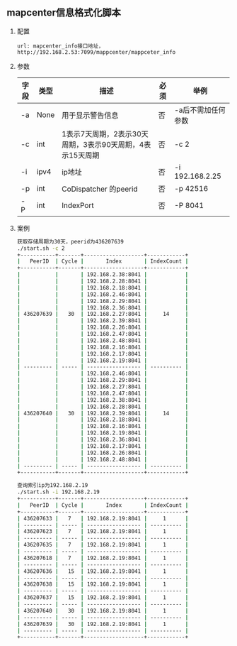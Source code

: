 ## mapcenter信息格式化脚本

1. 配置

   ```
   url: mapcenter_info接口地址， http://192.168.2.53:7099/mappcenter/mappceter_info
   ```

2. 参数

   | 字段 | 类型 | 描述                                                      | 必须 | 举例               |
   | ---- | ---- | --------------------------------------------------------- | ---- | ------------------ |
   | -a   | None | 用于显示警告信息                                          | 否   | -a后不需加任何参数 |
   | -c   | int  | 1表示7天周期，2表示30天周期，3表示90天周期，4表示15天周期 | 否   | -c 2               |
   | -i   | ipv4 | ip地址                                                    | 否   | -i 192.168.2.25    |
   | -p   | int  | CoDispatcher 的peerid                                     | 否   | -p 42516           |
   | -P   | int  | IndexPort                                                 | 否   | -P 8041            |

3. 案例

   ```bash
   获取存储周期为30天，peerid为436207639
   ./start.sh -c 2
   +-----------+-------+-------------------+------------+
   |   PeerID  | Cycle |       Index       | IndexCount |
   +-----------+-------+-------------------+------------+
   |           |       | 192.168.2.38:8041 |            |
   |           |       | 192.168.2.28:8041 |            |
   |           |       | 192.168.2.18:8041 |            |
   |           |       | 192.168.2.46:8041 |            |
   |           |       | 192.168.2.29:8041 |            |
   |           |       | 192.168.2.36:8041 |            |
   | 436207639 |   30  | 192.168.2.27:8041 |     14     |
   |           |       | 192.168.2.39:8041 |            |
   |           |       | 192.168.2.26:8041 |            |
   |           |       | 192.168.2.47:8041 |            |
   |           |       | 192.168.2.48:8041 |            |
   |           |       | 192.168.2.16:8041 |            |
   |           |       | 192.168.2.17:8041 |            |
   |           |       | 192.168.2.19:8041 |            |
   | --------- | ----- | ----------------- | ---------- |
   |           |       | 192.168.2.46:8041 |            |
   |           |       | 192.168.2.29:8041 |            |
   |           |       | 192.168.2.27:8041 |            |
   |           |       | 192.168.2.47:8041 |            |
   |           |       | 192.168.2.38:8041 |            |
   |           |       | 192.168.2.28:8041 |            |
   | 436207640 |   30  | 192.168.2.39:8041 |     14     |
   |           |       | 192.168.2.18:8041 |            |
   |           |       | 192.168.2.16:8041 |            |
   |           |       | 192.168.2.19:8041 |            |
   |           |       | 192.168.2.36:8041 |            |
   |           |       | 192.168.2.17:8041 |            |
   |           |       | 192.168.2.26:8041 |            |
   |           |       | 192.168.2.48:8041 |            |
   | --------- | ----- | ----------------- | ---------- |
   +-----------+-------+-------------------+------------+
   
   查询索引ip为192.168.2.19
   ./start.sh -i 192.168.2.19
   +-----------+-------+-------------------+------------+
   |   PeerID  | Cycle |       Index       | IndexCount |
   +-----------+-------+-------------------+------------+
   | 436207633 |   7   | 192.168.2.19:8041 |     1      |
   | --------- | ----- | ----------------- | ---------- |
   | 436207623 |   7   | 192.168.2.19:8041 |     1      |
   | --------- | ----- | ----------------- | ---------- |
   | 436207635 |   7   | 192.168.2.19:8041 |     1      |
   | --------- | ----- | ----------------- | ---------- |
   | 436207618 |   7   | 192.168.2.19:8041 |     1      |
   | --------- | ----- | ----------------- | ---------- |
   | 436207636 |   15  | 192.168.2.19:8041 |     1      |
   | --------- | ----- | ----------------- | ---------- |
   | 436207638 |   15  | 192.168.2.19:8041 |     1      |
   | --------- | ----- | ----------------- | ---------- |
   | 436207637 |   15  | 192.168.2.19:8041 |     1      |
   | --------- | ----- | ----------------- | ---------- |
   | 436207640 |   30  | 192.168.2.19:8041 |     1      |
   | --------- | ----- | ----------------- | ---------- |
   | 436207639 |   30  | 192.168.2.19:8041 |     1      |
   | --------- | ----- | ----------------- | ---------- |
   +-----------+-------+-------------------+------------+
   
   
   ```

